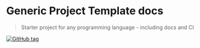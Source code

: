 # **Generic Project Template docs**
> Starter project for any programming language - including docs and CI

[![GitHub tag](https://img.shields.io/github/tag/Neurobytegit/releases?include_prereleases=&sort=semver)](https://github.com/Neurobytegit/releases/releases/)


